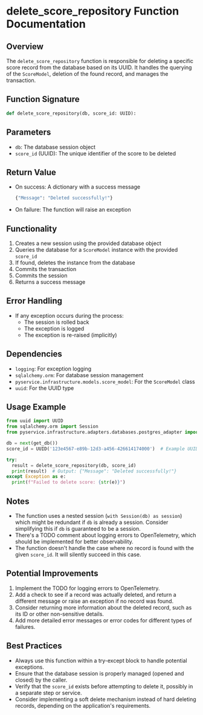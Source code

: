 # delete_score_repository Function Documentation

## Overview

The `delete_score_repository` function is responsible for deleting a specific score record from the database based on its UUID. It handles the querying of the `ScoreModel`, deletion of the found record, and manages the transaction.

## Function Signature

```python
def delete_score_repository(db, score_id: UUID):
```

## Parameters

- `db`: The database session object
- `score_id` (UUID): The unique identifier of the score to be deleted

## Return Value

- On success: A dictionary with a success message
  ```python
  {"Message": "Deleted successfully!"}
  ```
- On failure: The function will raise an exception

## Functionality

1. Creates a new session using the provided database object
2. Queries the database for a `ScoreModel` instance with the provided `score_id`
3. If found, deletes the instance from the database
4. Commits the transaction
5. Commits the session
6. Returns a success message

## Error Handling

- If any exception occurs during the process:
  - The session is rolled back
  - The exception is logged
  - The exception is re-raised (implicitly)

## Dependencies

- `logging`: For exception logging
- `sqlalchemy.orm`: For database session management
- `pyservice.infrastructure.models.score_model`: For the `ScoreModel` class
- `uuid`: For the UUID type

## Usage Example

```python
from uuid import UUID
from sqlalchemy.orm import Session
from pyservice.infrastructure.adapters.databases.postgres_adapter import get_db

db = next(get_db())
score_id = UUID('123e4567-e89b-12d3-a456-426614174000')  # Example UUID

try:
  result = delete_score_repository(db, score_id)
  print(result)  # Output: {"Message": "Deleted successfully!"}
except Exception as e:
  print(f"Failed to delete score: {str(e)}")
```

## Notes

- The function uses a nested session (`with Session(db) as session`) which might be redundant if `db` is already a session. Consider simplifying this if `db` is guaranteed to be a session.
- There's a TODO comment about logging errors to OpenTelemetry, which should be implemented for better observability.
- The function doesn't handle the case where no record is found with the given `score_id`. It will silently succeed in this case.

## Potential Improvements

1. Implement the TODO for logging errors to OpenTelemetry.
2. Add a check to see if a record was actually deleted, and return a different message or raise an exception if no record was found.
3. Consider returning more information about the deleted record, such as its ID or other non-sensitive details.
4. Add more detailed error messages or error codes for different types of failures.

## Best Practices

- Always use this function within a try-except block to handle potential exceptions.
- Ensure that the database session is properly managed (opened and closed) by the caller.
- Verify that the `score_id` exists before attempting to delete it, possibly in a separate step or service.
- Consider implementing a soft delete mechanism instead of hard deleting records, depending on the application's requirements.